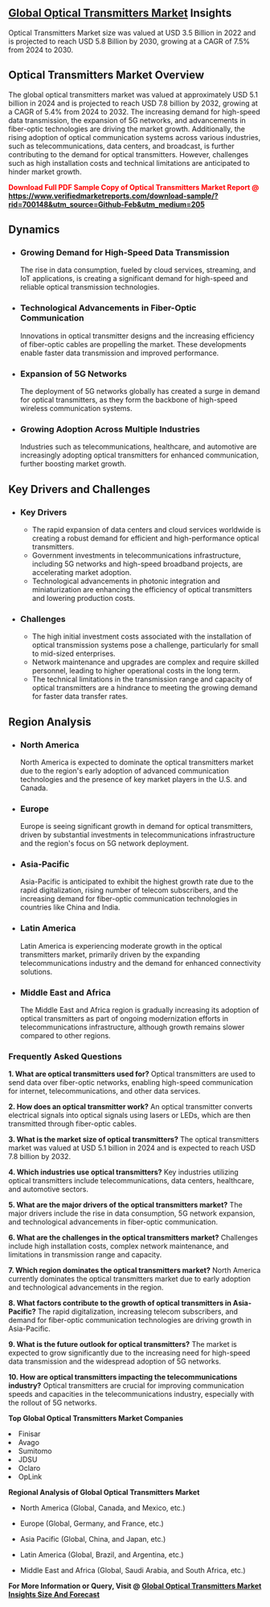 <h2><a href="https://www.verifiedmarketreports.com/download-sample/?rid=700148&amp;utm_source=Github&amp;utm_medium=205" target="_blank">Global Optical Transmitters Market</a> Insights</h2><p>Optical Transmitters Market size was valued at USD 3.5 Billion in 2022 and is projected to reach USD 5.8 Billion by 2030, growing at a CAGR of 7.5% from 2024 to 2030.</p><p> <h2>Optical Transmitters Market Overview</h2> <p>The global optical transmitters market was valued at approximately USD 5.1 billion in 2024 and is projected to reach USD 7.8 billion by 2032, growing at a CAGR of 5.4% from 2024 to 2032. The increasing demand for high-speed data transmission, the expansion of 5G networks, and advancements in fiber-optic technologies are driving the market growth. Additionally, the rising adoption of optical communication systems across various industries, such as telecommunications, data centers, and broadcast, is further contributing to the demand for optical transmitters. However, challenges such as high installation costs and technical limitations are anticipated to hinder market growth. <strong><p><span class=""><span style="color: #ff0000;"><strong>Download Full PDF Sample Copy of Optical Transmitters Market Report</strong> @ </span><a href="https://www.verifiedmarketreports.com/download-sample/?rid=700148&amp;utm_source=Github-Feb&amp;utm_medium=205" target="_blank">https://www.verifiedmarketreports.com/download-sample/?rid=700148&amp;utm_source=Github-Feb&amp;utm_medium=205</a></span></p></strong></p> <h2>Dynamics</h2> <ul> <li><h3>Growing Demand for High-Speed Data Transmission</h3> The rise in data consumption, fueled by cloud services, streaming, and IoT applications, is creating a significant demand for high-speed and reliable optical transmission technologies.</li> <li><h3>Technological Advancements in Fiber-Optic Communication</h3> Innovations in optical transmitter designs and the increasing efficiency of fiber-optic cables are propelling the market. These developments enable faster data transmission and improved performance.</li> <li><h3>Expansion of 5G Networks</h3> The deployment of 5G networks globally has created a surge in demand for optical transmitters, as they form the backbone of high-speed wireless communication systems.</li> <li><h3>Growing Adoption Across Multiple Industries</h3> Industries such as telecommunications, healthcare, and automotive are increasingly adopting optical transmitters for enhanced communication, further boosting market growth.</li> </ul> <h2>Key Drivers and Challenges</h2> <ul> <li><h3>Key Drivers</h3> <ul> <li>The rapid expansion of data centers and cloud services worldwide is creating a robust demand for efficient and high-performance optical transmitters.</li> <li>Government investments in telecommunications infrastructure, including 5G networks and high-speed broadband projects, are accelerating market adoption.</li> <li>Technological advancements in photonic integration and miniaturization are enhancing the efficiency of optical transmitters and lowering production costs.</li> </ul> </li> <li><h3>Challenges</h3> <ul> <li>The high initial investment costs associated with the installation of optical transmission systems pose a challenge, particularly for small to mid-sized enterprises.</li> <li>Network maintenance and upgrades are complex and require skilled personnel, leading to higher operational costs in the long term.</li> <li>The technical limitations in the transmission range and capacity of optical transmitters are a hindrance to meeting the growing demand for faster data transfer rates.</li> </ul> </li> </ul> <h2>Region Analysis</h2> <ul> <li><h3>North America</h3> North America is expected to dominate the optical transmitters market due to the region's early adoption of advanced communication technologies and the presence of key market players in the U.S. and Canada.</li> <li><h3>Europe</h3> Europe is seeing significant growth in demand for optical transmitters, driven by substantial investments in telecommunications infrastructure and the region's focus on 5G network deployment.</li> <li><h3>Asia-Pacific</h3> Asia-Pacific is anticipated to exhibit the highest growth rate due to the rapid digitalization, rising number of telecom subscribers, and the increasing demand for fiber-optic communication technologies in countries like China and India.</li> <li><h3>Latin America</h3> Latin America is experiencing moderate growth in the optical transmitters market, primarily driven by the expanding telecommunications industry and the demand for enhanced connectivity solutions.</li> <li><h3>Middle East and Africa</h3> The Middle East and Africa region is gradually increasing its adoption of optical transmitters as part of ongoing modernization efforts in telecommunications infrastructure, although growth remains slower compared to other regions.</li> </ul> <h3>Frequently Asked Questions</h3> <p><strong>1. What are optical transmitters used for?</strong> Optical transmitters are used to send data over fiber-optic networks, enabling high-speed communication for internet, telecommunications, and other data services.</p> <p><strong>2. How does an optical transmitter work?</strong> An optical transmitter converts electrical signals into optical signals using lasers or LEDs, which are then transmitted through fiber-optic cables.</p> <p><strong>3. What is the market size of optical transmitters?</strong> The optical transmitters market was valued at USD 5.1 billion in 2024 and is expected to reach USD 7.8 billion by 2032.</p> <p><strong>4. Which industries use optical transmitters?</strong> Key industries utilizing optical transmitters include telecommunications, data centers, healthcare, and automotive sectors.</p> <p><strong>5. What are the major drivers of the optical transmitters market?</strong> The major drivers include the rise in data consumption, 5G network expansion, and technological advancements in fiber-optic communication.</p> <p><strong>6. What are the challenges in the optical transmitters market?</strong> Challenges include high installation costs, complex network maintenance, and limitations in transmission range and capacity.</p> <p><strong>7. Which region dominates the optical transmitters market?</strong> North America currently dominates the optical transmitters market due to early adoption and technological advancements in the region.</p> <p><strong>8. What factors contribute to the growth of optical transmitters in Asia-Pacific?</strong> The rapid digitalization, increasing telecom subscribers, and demand for fiber-optic communication technologies are driving growth in Asia-Pacific.</p> <p><strong>9. What is the future outlook for optical transmitters?</strong> The market is expected to grow significantly due to the increasing need for high-speed data transmission and the widespread adoption of 5G networks.</p> <p><strong>10. How are optical transmitters impacting the telecommunications industry?</strong> Optical transmitters are crucial for improving communication speeds and capacities in the telecommunications industry, especially with the rollout of 5G networks.</p> </p><p><strong>Top Global Optical Transmitters Market Companies</strong></p><div data-test-id=""><p><li>Finisar</li><li> Avago</li><li> Sumitomo</li><li> JDSU</li><li> Oclaro</li><li> OpLink</li></p><div><strong>Regional Analysis of&nbsp;Global Optical Transmitters Market</strong></div><ul><li dir="ltr"><p dir="ltr">North America&nbsp;(Global, Canada, and Mexico, etc.)</p></li><li dir="ltr"><p dir="ltr">Europe (Global, Germany, and France, etc.)</p></li><li dir="ltr"><p dir="ltr">Asia Pacific&nbsp;(Global, China, and Japan, etc.)</p></li><li dir="ltr"><p dir="ltr">Latin America&nbsp;(Global, Brazil, and Argentina, etc.)</p></li><li dir="ltr">Middle East and Africa&nbsp;(Global, Saudi Arabia, and South Africa, etc.)</li></ul><p><strong>For More Information or Query, Visit @&nbsp;</strong><strong><a href="https://www.verifiedmarketreports.com/product/optical-transmitters-market/?utm_source=Github&amp;utm_medium=205" target="_blank">Global Optical Transmitters Market Insights Size And Forecast</a></strong></p></div>
